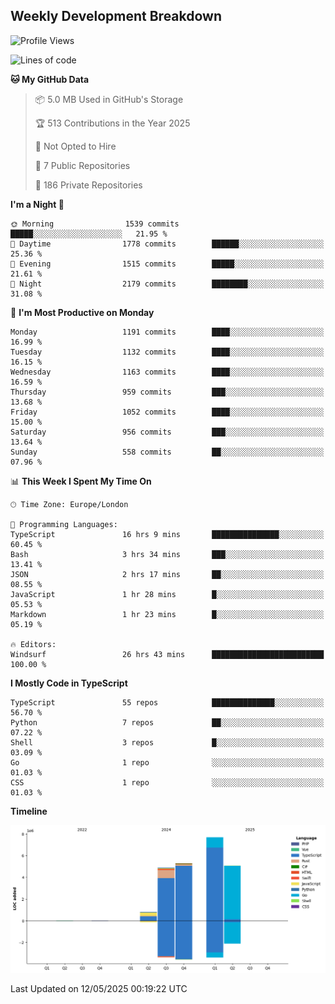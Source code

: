 


## Weekly Development Breakdown
<!--START_SECTION:waka-->
![Profile Views](http://img.shields.io/badge/Profile%20Views-0-blue)

![Lines of code](https://img.shields.io/badge/From%20Hello%20World%20I%27ve%20Written-23.7%20million%20lines%20of%20code-blue)

**🐱 My GitHub Data** 

> 📦 5.0 MB Used in GitHub's Storage 
 > 
> 🏆 513 Contributions in the Year 2025
 > 
> 🚫 Not Opted to Hire
 > 
> 📜 7 Public Repositories 
 > 
> 🔑 186 Private Repositories 
 > 
**I'm a Night 🦉** 

```text
🌞 Morning                1539 commits        █████░░░░░░░░░░░░░░░░░░░░   21.95 % 
🌆 Daytime                1778 commits        ██████░░░░░░░░░░░░░░░░░░░   25.36 % 
🌃 Evening                1515 commits        █████░░░░░░░░░░░░░░░░░░░░   21.61 % 
🌙 Night                  2179 commits        ████████░░░░░░░░░░░░░░░░░   31.08 % 
```
📅 **I'm Most Productive on Monday** 

```text
Monday                   1191 commits        ████░░░░░░░░░░░░░░░░░░░░░   16.99 % 
Tuesday                  1132 commits        ████░░░░░░░░░░░░░░░░░░░░░   16.15 % 
Wednesday                1163 commits        ████░░░░░░░░░░░░░░░░░░░░░   16.59 % 
Thursday                 959 commits         ███░░░░░░░░░░░░░░░░░░░░░░   13.68 % 
Friday                   1052 commits        ████░░░░░░░░░░░░░░░░░░░░░   15.00 % 
Saturday                 956 commits         ███░░░░░░░░░░░░░░░░░░░░░░   13.64 % 
Sunday                   558 commits         ██░░░░░░░░░░░░░░░░░░░░░░░   07.96 % 
```


📊 **This Week I Spent My Time On** 

```text
🕑︎ Time Zone: Europe/London

💬 Programming Languages: 
TypeScript               16 hrs 9 mins       ███████████████░░░░░░░░░░   60.45 % 
Bash                     3 hrs 34 mins       ███░░░░░░░░░░░░░░░░░░░░░░   13.41 % 
JSON                     2 hrs 17 mins       ██░░░░░░░░░░░░░░░░░░░░░░░   08.55 % 
JavaScript               1 hr 28 mins        █░░░░░░░░░░░░░░░░░░░░░░░░   05.53 % 
Markdown                 1 hr 23 mins        █░░░░░░░░░░░░░░░░░░░░░░░░   05.19 % 

🔥 Editors: 
Windsurf                 26 hrs 43 mins      █████████████████████████   100.00 % 
```

**I Mostly Code in TypeScript** 

```text
TypeScript               55 repos            ██████████████░░░░░░░░░░░   56.70 % 
Python                   7 repos             ██░░░░░░░░░░░░░░░░░░░░░░░   07.22 % 
Shell                    3 repos             █░░░░░░░░░░░░░░░░░░░░░░░░   03.09 % 
Go                       1 repo              ░░░░░░░░░░░░░░░░░░░░░░░░░   01.03 % 
CSS                      1 repo              ░░░░░░░░░░░░░░░░░░░░░░░░░   01.03 % 
```



**Timeline**

![Lines of Code chart](https://raw.githubusercontent.com/mars-arch/mars-arch/main/assets/bar_graph.png)


 Last Updated on 12/05/2025 00:19:22 UTC
<!--END_SECTION:waka-->
